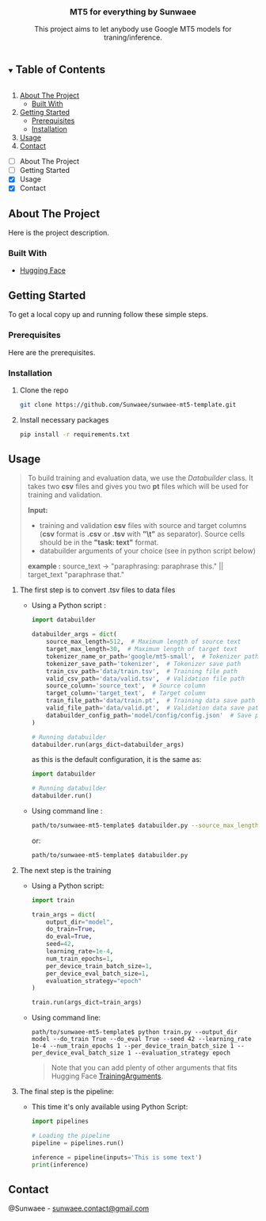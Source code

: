 <!-- PROJECT LOGO -->
<h3 align="center">MT5 for everything by Sunwaee</h3>
<p align="center">
This project aims to let anybody use Google MT5 models for traning/inference.
</p>



<!-- TABLE OF CONTENTS -->
<details open="open">
  <summary><h2 style="display: inline-block">Table of Contents</h2></summary>
  <ol>
    <li>
      <a href="#about-the-project">About The Project</a>
      <ul>
        <li><a href="#built-with">Built With</a></li>
      </ul>
    </li>
    <li>
      <a href="#getting-started">Getting Started</a>
      <ul>
        <li><a href="#prerequisites">Prerequisites</a></li>
        <li><a href="#installation">Installation</a></li>
      </ul>
    </li>
    <li><a href="#usage">Usage</a></li>
    <li><a href="#contact">Contact</a></li>
  </ol>
</details>

- [ ] About The Project
- [ ] Getting Started
- [x] Usage
- [x] Contact

<!-- ABOUT THE PROJECT -->

## About The Project

Here is the project description.

### Built With

* [Hugging Face](https://huggingface.co/)

<!-- GETTING STARTED -->

## Getting Started

To get a local copy up and running follow these simple steps.

### Prerequisites

Here are the prerequisites.

### Installation

1. Clone the repo
    ```sh
    git clone https://github.com/Sunwaee/sunwaee-mt5-template.git
    ```
2. Install necessary packages
    ```sh
    pip install -r requirements.txt
    ```

<!-- USAGE EXAMPLES -->

## Usage

> To build training and evaluation data, we use the _Databuilder_ class. It
> takes two **csv** files and gives you two **pt** files which will be used for
> training and validation.
>
> **Input:**
> - training and validation **csv** files with source and target columns (**csv** format is **.csv** or **.tsv**
    with **"\t"** as separator). Source cells should be in the **"task: text"** format.
> - databuilder arguments of your choice (see in python script below)
>
> **example :** source_text -> "paraphrasing: paraphrase this."  || target_text "paraphrase that."

1. The first step is to convert .tsv files to data files
    - Using a Python script :
        ```python
        import databuilder 
      
        databuilder_args = dict(
            source_max_length=512,  # Maximum length of source text
            target_max_length=30,  # Maximum length of target text
            tokenizer_name_or_path='google/mt5-small',  # Tokenizer path
            tokenizer_save_path='tokenizer',  # Tokenizer save path
            train_csv_path='data/train.tsv',  # Training file path
            valid_csv_path='data/valid.tsv',  # Validation file path
            source_column='source_text',  # Source column
            target_column='target_text',  # Target column
            train_file_path='data/train.pt',  # Training data save path
            valid_file_path='data/valid.pt',  # Validation data save path
            databuilder_config_path='model/config/config.json'  # Save path of databuilder config
        )
        
        # Running databuilder
        databuilder.run(args_dict=databuilder_args)
        ```
      as this is the default configuration, it is the same as:
        ```python
        import databuilder
        
        # Running databuilder
        databuilder.run()
        ```
    - Using command line :
        ```bash
        path/to/sunwaee-mt5-template$ databuilder.py --source_max_length 512 --target_max_length 30 --tokenizer_name_or_path google/mt5-small --tokenizer_save_path tokenizer --train_file_path data/train.tsv --valid_file_path data/valid.tsv --source_column source_text --target_column target_text --train_save_path data/train.pt --valid_save_path data/valid.pt --databuilder_config_path data/config/config.json  
        ```
      or:
        ```bash
        path/to/sunwaee-mt5-template$ databuilder.py
        ```

2. The next step is the training
   - Using a Python script:
        ```python
        import train
        
        train_args = dict(
            output_dir="model",
            do_train=True,
            do_eval=True,
            seed=42,
            learning_rate=1e-4,
            num_train_epochs=1,
            per_device_train_batch_size=1,
            per_device_eval_batch_size=1,
            evaluation_strategy="epoch"
        )
        
        train.run(args_dict=train_args)
        ```
   - Using command line:
        ```shell
        path/to/sunwaee-mt5-template$ python train.py --output_dir model --do_train True --do_eval True --seed 42 --learning_rate 1e-4 --num_train_epochs 1 --per_device_train_batch_size 1 --per_device_eval_batch_size 1 --evaluation_strategy epoch
        ```
     > Note that you can add plenty of other arguments that fits Hugging Face [TrainingArguments](https://huggingface.co/transformers/main_classes/trainer.html#trainingarguments).

3. The final step is the pipeline:
    - This time it's only available using Python Script:
        ```python
        import pipelines
        
        # Loading the pipeline
        pipeline = pipelines.run()
        
        inference = pipeline(inputs='This is some text')
        print(inference)
        ```

<!-- CONTACT -->

## Contact

@Sunwaee - sunwaee.contact@gmail.com